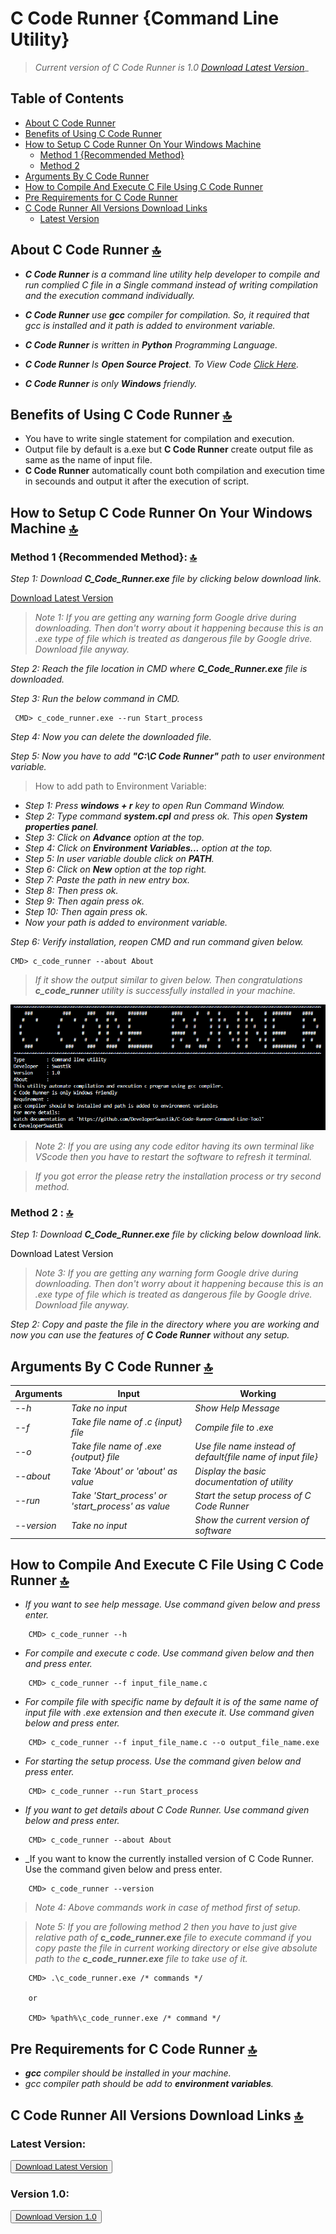 # C Code Runner {Command Line Utility}
> _Current version of C Code Runner is 1.0 [Download Latest Version](https://drive.google.com/uc?id=1QvSeVv8UYtgz-amEek7iHxGBP7vxG6Q9&export=download)__ 

## Table of Contents

- [About C Code Runner](#about-c-code-runner-)
- [Benefits of Using C Code Runner](#benefits-of-using-c-code-runner-)
- [How to Setup C Code Runner On Your Windows Machine](#how-to-setup-c-code-runner-on-your-windows-machine-)
  - [Method 1 {Recommended Method}](#method-1)
  - [Method 2](#method-2)
- [Arguments By C Code Runner](#arguments-by-c-code-runner-)
- [How to Compile And Execute C File Using C Code Runner](#how-to-compile-and-execute-c-file-using-c-code-runner-)
- [Pre Requirements for C Code Runner](#pre-requirements-for-c-code-runner-)
- [C Code Runner All Versions Download Links](#c-code-runner-all-versions-download-links-)
  - [Latest Version](#latest-version)

## About C Code Runner [🔝](#table-of-contents)

- _**C Code Runner** is a command line utility help developer to compile and run complied C file in a
Single command instead of writing compilation and the execution command individually._

- _**C Code Runner** use **gcc** compiler for compilation. So, it required that gcc is installed and it path is added to environment variable._

- _**C Code Runner** is written in **Python** Programming Language._

- _**C Code Runner** Is **Open Source Project**. To View Code [Click Here](https://github.com/DeveloperSwastik/C-Code-Runner-Command-Line-Tool/blob/main/Source%20Code/c_code_runner.py)._

- _**C Code Runner** is only **Windows** friendly._

## Benefits of Using C Code Runner [🔝](#table-of-contents)

- You have to write single statement for compilation and execution.
- Output file by default is a.exe but **C Code Runner** create output file as same as the name of input file.
- **C Code Runner** automatically count both compilation and execution time in secounds and output it after the execution of script.

## How to Setup C Code Runner On Your Windows Machine [🔝](#table-of-contents)

<a name="method-1"></a>
### Method 1 {Recommended Method}: [🔝](#table-of-contents)
_Step 1: Download **C_Code_Runner.exe** file by clicking below download link._

<a href="https://drive.google.com/uc?id=1QvSeVv8UYtgz-amEek7iHxGBP7vxG6Q9&export=download">Download Latest Version</a>

> _Note 1: If you are getting any warning form Google drive during downloading. Then don't worry about it happening because this is an .exe type of file which is treated as dangerous file by Google drive. Download file anyway._

_Step 2: Reach the file location in CMD where **C_Code_Runner.exe** file is downloaded._

_Step 3: Run the below command in CMD._

```
 CMD> c_code_runner.exe --run Start_process
```

_Step 4: Now you can delete the downloaded file._

_Step 5: Now you have to add **"C:\C Code Runner"** path to user environment variable._

> How to add path to Environment Variable:

- _Step 1: Press **windows + r** key to open Run Command Window._
- _Step 2: Type command **system.cpl** and press ok. This open **System properties panel**._
- _Step 3: Click on **Advance** option at the top._
- _Step 4: Click on **Environment Variables...** option at the top._
- _Step 5: In user variable double click on **PATH**._
- _Step 6: Click on **New** option at the top right._
- _Step 7: Paste the path in new entry box._
- _Step 8: Then press ok._
- _Step 9: Then again press ok._
- _Step 10: Then again press ok._
- _Now your path is added to environment variable._

_Step 6: Verify installation, reopen CMD and run command given below._

```
CMD> c_code_runner --about About
```

> _If it show the output similar to given below. Then congratulations **c_code_runner** utility is successfully installed in your machine._

<p align="center">
  <img alt="Output Image" src="https://raw.githubusercontent.com/DeveloperSwastik/C-Code-Runner-Command-Line-Tool/main/Images/screen%20shot.png">
</p>

> _Note 2: If you are using any code editor having its own terminal like VScode then you have to restart the software to refresh it terminal._

> _If you got error the please retry the installation process or try second method._

<a name="method-2"></a>
### Method 2 : [🔝](#table-of-contents)

_Step 1: Download **C_Code_Runner.exe** file by clicking below download link._

<a href="https://drive.google.com/uc?id=1QvSeVv8UYtgz-amEek7iHxGBP7vxG6Q9&export=download" style="color: black; text-decoration: none;">Download Latest Version</a>

> _Note 3: If you are getting any warning form Google drive during downloading. Then don't worry about it happening because this is an .exe type of file which is treated as dangerous file by Google drive. Download file anyway._

_Step 2: Copy and paste the file in the directory where you are working and now you can use the features of **C Code Runner** without any setup._

## Arguments By C Code Runner [🔝](#table-of-contents)

|Arguments      |Input                                             |Working                                                    |
|---------------|--------------------------------------------------|-----------------------------------------------------------|
|  _--h_        |_Take no input_                                   |_Show Help Message_                                        |
|  _--f_        |_Take file name of .c {input} file_               |_Compile file to .exe_                                     |
|  _--o_        |_Take file name of .exe {output} file_            |_Use file name instead of default{file name of input file}_|
|  _--about_    |_Take 'About' or 'about' as value_                |_Display the basic documentation of utility_               |
|  _--run_      |_Take 'Start_process' or 'start_process' as value_|_Start the setup process of C Code Runner_                 |
|  _--version_  |_Take no input_                                   |_Show the current version of software_                     |

## How to Compile And Execute C File Using C Code Runner [🔝](#table-of-contents)
- _If you want to see help message. Use command given below and press enter._

```
    CMD> c_code_runner --h
```

- _For compile and execute c code. Use command given below and then and press enter._

```
    CMD> c_code_runner --f input_file_name.c
```

- _For compile file with specific name by default it is of the same name of input file with .exe extension and then execute it. Use command given below and press enter._

```
    CMD> c_code_runner --f input_file_name.c --o output_file_name.exe
```

- _For starting the setup process. Use the command given below and press enter._

```
    CMD> c_code_runner --run Start_process
```

- _If you want to get details about C Code Runner. Use command given below and press enter._

```
    CMD> c_code_runner --about About
```

- _If you want to know the currently installed version of C Code Runner. Use the command given below and press enter.

```
    CMD> c_code_runner --version
```
> _Note 4: Above commands work in case of method first of setup._

> _Note 5: If you are following method 2 then you have to just give relative path of **c_code_runner.exe** file to execute command if you copy paste the file in current working directory or else give absolute path to the **c_code_runner.exe** file to take use of it._

```
    CMD> .\c_code_runner.exe /* commands */

    or

    CMD> %path%\c_code_runner.exe /* command */
```

## Pre Requirements for C Code Runner [🔝](#table-of-contents)

- _**gcc** compiler should be installed in your machine._
- _gcc compiler path should be add to **environment variables**._

## C Code Runner All Versions Download Links [🔝](#table-of-contents)

### Latest Version:
<button><a href="https://drive.google.com/uc?id=1QvSeVv8UYtgz-amEek7iHxGBP7vxG6Q9&export=download">Download Latest Version</a></button>

### Version 1.0:
<button><a href="https://drive.google.com/uc?id=1QvSeVv8UYtgz-amEek7iHxGBP7vxG6Q9&export=download">Download Version 1.0</a></button>
